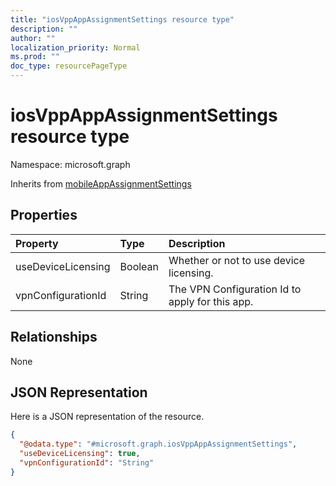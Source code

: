 ```yaml
---
title: "iosVppAppAssignmentSettings resource type"
description: ""
author: ""
localization_priority: Normal
ms.prod: ""
doc_type: resourcePageType
---
```


# iosVppAppAssignmentSettings resource type


Namespace: microsoft.graph




Inherits from [mobileAppAssignmentSettings](../resources/mobileappassignmentsettings.md)

## Properties
|Property|Type|Description|
|:---|:---|:---|
|useDeviceLicensing|Boolean|Whether or not to use device licensing.|
|vpnConfigurationId|String|The VPN Configuration Id to apply for this app.|

## Relationships
None

## JSON Representation
Here is a JSON representation of the resource.
<!-- {
  "blockType": "resource",
  "@odata.type": "microsoft.graph.iosVppAppAssignmentSettings"
}
-->
``` json
{
  "@odata.type": "#microsoft.graph.iosVppAppAssignmentSettings",
  "useDeviceLicensing": true,
  "vpnConfigurationId": "String"
}
```

